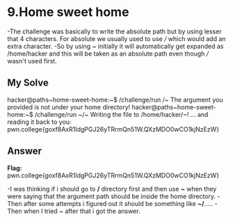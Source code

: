 # 9.Home sweet home
-The challenge was basically to write the absolute path but by using lesser that 4 characters. For absolute we usually used to use */* which would add an extra character.
-So by using ~ initially it will automatically get expanded as /home/hacker and this will be taken as an absolute path even though */* wasn't used first.

## My Solve

hacker@paths~home-sweet-home:~$ /challenge/run /~
The argument you provided is not under your home directory!
hacker@paths~home-sweet-home:~$ /challenge/run ~/~
Writing the file to /home/hacker/~!
... and reading it back to you:
pwn.college{goxf8AxR1IdgPGJ26yTRrmQn51W.QXzMDO0wCO1kjNzEzW}

## Answer
**Flag:** pwn.college{goxf8AxR1IdgPGJ26yTRrmQn51W.QXzMDO0wCO1kjNzEzW}

-I was thinking if i should go to **/** directory first and then use **~** when they were saying that the argument path should be inside the home directory.
-Then after some attempts i figured out it should be something like **~/**.....
-Then when I tried ~ after that i got the answer.